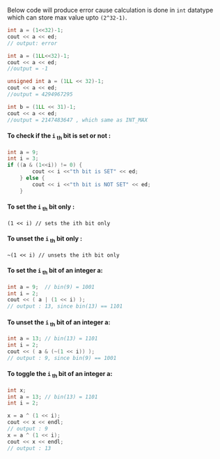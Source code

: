 Below code will produce error cause calculation is done in `int` datatype which can store max value upto `(2^32-1)`.
```C++
int a = (1<<32)-1;
cout << a << ed;  
// output: error
```

```C++
int a = (1LL<<32)-1;
cout << a << ed;
//output = -1
```

```C++
unsigned int a = (1LL << 32)-1;
cout << a << ed;
//output = 4294967295

int b = (1LL << 31)-1;
cout << a << ed;
//output = 2147483647 , which same as INT_MAX
```

#### To check if the `i` <sub>th</sub> bit is set or not : 
```C++
int a = 9;
int i = 3;
if ((a & (1<<i)) != 0) {
	    cout << i <<"th bit is SET" << ed;
	} else {
	    cout << i <<"th bit is NOT SET" << ed;
	}
```

#### To set the `i` <sub>th</sub> bit **only** :
`(1 << i) // sets the ith bit only ` 
<br> 

#### To unset the `i` <sub>th</sub> bit **only** :
`~(1 << i) // unsets the ith bit only ` 
<br> 

#### **To set the `i` <sub>th</sub> bit of an integer a**:
```C++
int a = 9;	// bin(9) = 1001
int i = 2;
cout << ( a | (1 << i) );
// output : 13, since bin(13) == 1101
``` 

#### **To unset the `i` <sub>th</sub> bit of an integer a**:
```C++
int a = 13;	// bin(13) = 1101
int i = 2;
cout << ( a & (~(1 << i)) );
// output : 9, since bin(9) == 1001
``` 
#### **To toggle the `i` <sub>th</sub> bit of an integer a**:
```C++
int x;
int a = 13;	// bin(13) = 1101
int i = 2;

x = a ^ (1 << i);
cout << x << endl;
// output : 9
x = a ^ (1 << i);
cout << x << endl;
// output : 13
``` 